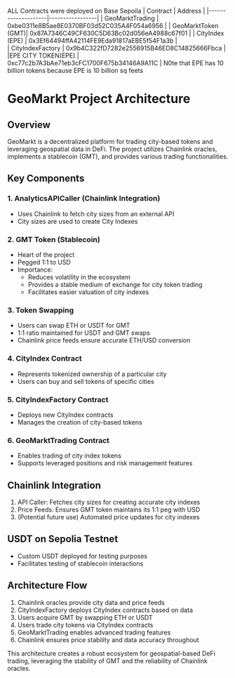 
ALL Contracts were deployed on Base Sepoila
| Contract           | Address         |
|--------------------|-----------------|
| GeoMarktTrading    | 0xbe0311e8B5ae8E0370BF03d52C035A4F054a6956 |
| GeoMarktToken (GMT)| 0x87A7346C49CF630C5D63Bc02d056eA4988c67f01 |
| CityIndex (EPE)    | 0x3Ef64494ffA42114FE9Eda91817aEBE5f54F1a3b |                          
| CityIndexFactory   | 0x9b4C322fD7282e2556915B46ED8C14825666Fbca |
|EPE CITY TOKEN(EPE) | 0xc77c2b7A3bAe71eb3cFC1700F675b34146A9A11C |                         N0te that EPE has 10 billion tokens because EPE is 10 billion  sq feets


# GeoMarkt Project Architecture

## Overview
GeoMarkt is a decentralized platform for trading city-based tokens and leveraging geospatial data in DeFi. The project utilizes Chainlink oracles, implements a stablecoin (GMT), and provides various trading functionalities.

## Key Components

### 1. AnalyticsAPICaller (Chainlink Integration)
- Uses Chainlink to fetch city sizes from an external API
- City sizes are used to create City Indexes

### 2. GMT Token (Stablecoin)
- Heart of the project
- Pegged 1:1 to USD
- Importance:
  - Reduces volatility in the ecosystem
  - Provides a stable medium of exchange for city token trading
  - Facilitates easier valuation of city indexes

### 3. Token Swapping
- Users can swap ETH or USDT for GMT
- 1:1 ratio maintained for USDT and GMT swaps
- Chainlink price feeds ensure accurate ETH/USD conversion

### 4. CityIndex Contract
- Represents tokenized ownership of a particular city
- Users can buy and sell tokens of specific cities

### 5. CityIndexFactory Contract
- Deploys new CityIndex contracts
- Manages the creation of city-based tokens

### 6. GeoMarktTrading Contract
- Enables trading of city index tokens
- Supports leveraged positions and risk management features

## Chainlink Integration
1. API Caller: Fetches city sizes for creating accurate city indexes
2. Price Feeds: Ensures GMT token maintains its 1:1 peg with USD
3. (Potential future use) Automated price updates for city indexes

## USDT on Sepolia Testnet
- Custom USDT deployed for testing purposes
- Facilitates testing of stablecoin interactions

## Architecture Flow
1. Chainlink oracles provide city data and price feeds
2. CityIndexFactory deploys CityIndex contracts based on data
3. Users acquire GMT by swapping ETH or USDT
4. Users trade city tokens via CityIndex contracts
5. GeoMarktTrading enables advanced trading features
6. Chainlink ensures price stability and data accuracy throughout

This architecture creates a robust ecosystem for geospatial-based DeFi trading, leveraging the stability of GMT and the reliability of Chainlink oracles.